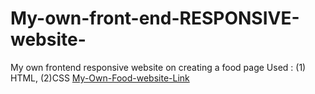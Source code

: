 # My-own-front-end-RESPONSIVE-website-
My own frontend responsive website on creating a food page
Used : (1) HTML, (2)CSS [My-Own-Food-website-Link](https://foodpagerakesh.ccbp.tech/)
